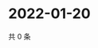 # 2022-01-20

共 0 条

<!-- BEGIN WEIBO -->
<!-- 最后更新时间 Thu Jan 20 2022 07:13:57 GMT+0800 (China Standard Time) -->

<!-- END WEIBO -->
